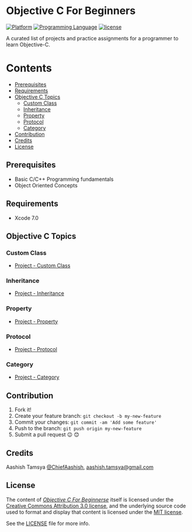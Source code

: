 # Objective C For Beginners

<!---
Created by Aashish Tamsya on 16/08/16.
Copyright © 2016 Aashish Tamsya. All rights reserved.
-->

[![Platform](https://img.shields.io/badge/platform-ios-lightgrey.svg)]()
[![Programming Language](https://img.shields.io/badge/language-objective--c-ff69b4.svg)]()
[![license](https://img.shields.io/github/license/mashape/apistatus.svg?maxAge=2592000)](/LICENSE.md)

A curated list of projects and practice assignments for a programmer to learn Objective-C.


# Contents

-	[Prerequisites](#prerequisites)
-	[Requirements](#requirements)
-	[Objective C Topics](#ios)
	-	[Custom Class](#custom-class)
	-	[Inheritance](#inheritance)
	-	[Property](#property)
	-	[Protocol](#protocol)
	-	[Category](#category)
-	[Contribution](#contribution)
-	[Credits](#credits)
-	[License](#license)

## Prerequisites

*	Basic C/C++ Programming fundamentals
*	Object Oriented Concepts

## Requirements

* Xcode 7.0

## Objective C Topics

<!---
Created by Aashish Tamsya on 16/08/16.
Copyright © 2016 Aashish Tamsya. All rights reserved.
-->

### Custom Class

*	[Project - Custom Class](https://github.com/aashishtamsya/Objective-C-For-Beginners/tree/master/8.%20Custom%20Class/ATCustomClass)

### Inheritance

*	[Project - Inheritance](https://github.com/aashishtamsya/Objective-C-For-Beginners/tree/master/10.%20Inheritance/ATCustomClass)

### Property

*	[Project - Property](https://github.com/aashishtamsya/Objective-C-For-Beginners/tree/master/11.%20Property/ATProperties)

<!---
Created by Aashish Tamsya on 16/08/16.
Copyright © 2016 Aashish Tamsya. All rights reserved.
-->

### Protocol

*	[Project - Protocol](https://github.com/aashishtamsya/Objective-C-For-Beginners/tree/master/12.%20Protocol/ATProtocol)

### Category

*	[Project - Category](https://github.com/aashishtamsya/Objective-C-For-Beginners/tree/master/13.%20Category/ATCategory)

## Contribution

1. Fork it!
2. Create your feature branch: `git checkout -b my-new-feature`
3. Commit your changes: `git commit -am 'Add some feature'`
4. Push to the branch: `git push origin my-new-feature`
5. Submit a pull request 😉 😊


## Credits

Aashish Tamsya [@ChiefAashish](https://www.twitter.com/chiefaashish),
aashish.tamsya@gmail.com

## License

The content of [*Objective C For Beginnerse*](https://github.com/aashishtamsya/Objective-C-For-Beginners) itself is licensed under the [Creative Commons Attribution 3.0 license](https://creativecommons.org/licenses/by/3.0/us/deed.en_US), and the underlying source code used to format and display that content is licensed under the [MIT license](https://opensource.org/licenses/mit-license.php).

See the [LICENSE](LICENSE.md) file for more info.
